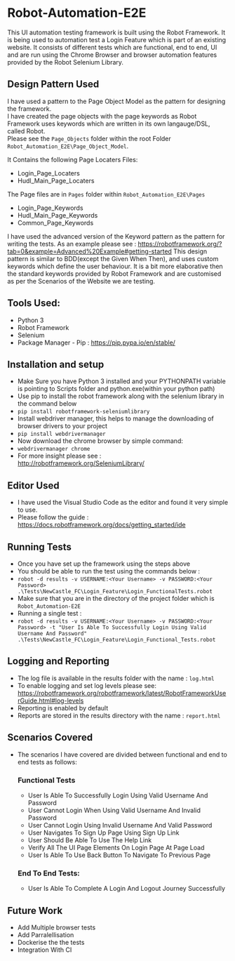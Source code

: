 # Robot-Automation-E2E
This UI automation testing framework is built using the Robot Framework.
It is being used to automation test a Login Feature which is part of an existing website.
It consists of different tests which are functional, end to end, UI and are run using the Chrome Browser 
and browser automation features provided by the Robot Selenium Library.

## Design Pattern Used
I have used a pattern to the Page Object Model as the pattern for designing the framework.  
I have created the page objects with the page keywords as Robot Framework uses keywords which are written in its own langauge/DSL, called Robot.  
Please see the `Page_Objects` folder within the root Folder `Robot_Automation_E2E\Page_Object_Model`.

It Contains the following Page Locaters Files:

- Login_Page_Locaters
- Hudl_Main_Page_Locaters

The Page files are in `Pages` folder within `Robot_Automation_E2E\Pages`
- Login_Page_Keywords
- Hudl_Main_Page_Keywords
- Common_Page_Keywords

I have used the advanced version of the Keyword pattern as the pattern for writing the tests.
As an example please see : https://robotframework.org/?tab=0&example=Advanced%20Example#getting-started
This design pattern is similar to BDD(except the Given When Then), and uses custom keywords which define the user behaviour.
It is a bit more elaborative then the standard keywords provided by Robot Framework and are customised as per the Scenarios of the Website we are testing.

## Tools Used:
- Python 3
- Robot Framework
- Selenium
- Package Manager - Pip : https://pip.pypa.io/en/stable/

## Installation and setup  
- Make Sure you have Python 3 installed and your PYTHONPATH variable is pointing to Scripts folder and python.exe(within your python path) 
- Use pip to install the robot framework along with the selenium library in the command below
- `pip install robotframework-seleniumlibrary`
- Install webdriver manager, this helps to manage the downloading of browser drivers to your project 
- `pip install webdrivermanager` 
- Now download the chrome browser by simple command:
- `webdrivermanager chrome`
- For more insight please see : http://robotframework.org/SeleniumLibrary/

## Editor Used
- I have used the Visual Studio Code as the editor and found it very simple to use.
- Please follow the guide :
https://docs.robotframework.org/docs/getting_started/ide

## Running Tests
- Once you have set up the framework using the steps above
- You should be able to run the test using the commands below :
- `robot -d results -v USERNAME:<Your Username> -v PASSWORD:<Your Password> .\Tests\NewCastle_FC\Login_Feature\Login_FunctionalTests.robot`
- Make sure that you are in the directory of the project folder which is `Robot_Automation-E2E`
- Running a single test :
- `robot -d results -v USERNAME:<Your Username> -v PASSWORD:<Your Password> -t "User Is Able To Successfully Login Using Valid Username And Password" .\Tests\NewCastle_FC\Login_Feature\Login_Functional_Tests.robot`

## Logging and Reporting
- The log file is available in the results folder with the name : `log.html`
- To enable logging and set log levels please see: https://robotframework.org/robotframework/latest/RobotFrameworkUserGuide.html#log-levels
- Reporting is enabled by default
- Reports are stored in the results directory with the name : `report.html`

## Scenarios Covered
- The scenarios I have covered are divided between functional and end to end tests as follows:
  ### Functional Tests
    - User Is Able To Successfully Login Using Valid Username And Password
    - User Cannot Login When Using Valid Username And Invalid Password
    - User Cannot Login Using Invalid Username And Valid Password
    - User Navigates To Sign Up Page Using Sign Up Link
    - User Should Be Able To Use The Help Link
    - Verify All The UI Page Elements On Login Page At Page Load
    - User Is Able To Use Back Button To Navigate To Previous Page

  ### End To End Tests:
    - User Is Able To Complete A Login And Logout Journey Successfully 

## Future Work
  - Add Multiple browser tests
  - Add Parralellisation
  - Dockerise the the tests
  - Integration With CI